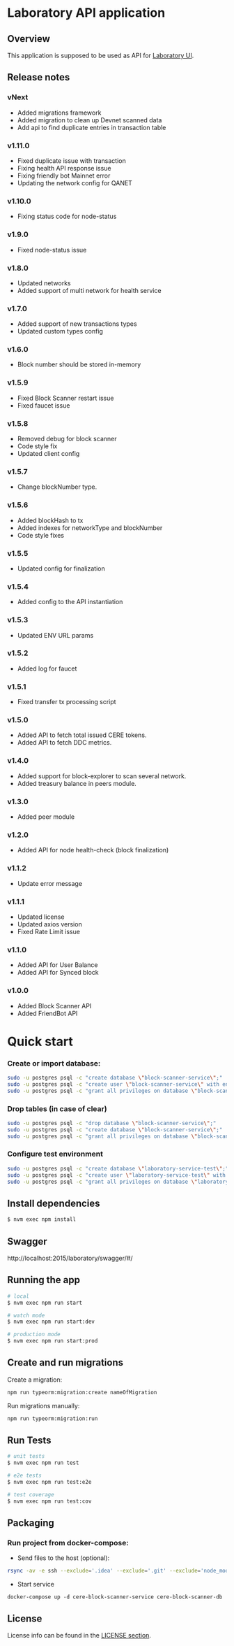# Laboratory API application

## Overview

This application is supposed to be used as API for [Laboratory UI](https://github.com/Cerebellum-Network/laboratory-ui).

## Release notes
### vNext
* Added migrations framework
* Added migration to clean up Devnet scanned data
* Add api to find duplicate entries in transaction table

### v1.11.0
* Fixed duplicate issue with transaction
* Fixing health API response issue
* Fixing friendly bot Mainnet error
* Updating the network config for QANET

### v1.10.0
* Fixing status code for node-status

### v1.9.0
* Fixed node-status issue

### v1.8.0
* Updated networks
* Added support of multi network for health service

### v1.7.0
* Added support of new transactions types
* Updated custom types config

### v1.6.0
* Block number should be stored in-memory

### v1.5.9
* Fixed Block Scanner restart issue
* Fixed faucet issue

### v1.5.8
* Removed debug for block scanner
* Code style fix
* Updated client config

### v1.5.7
* Change blockNumber type.

### v1.5.6
* Added blockHash to tx
* Added indexes for networkType and blockNumber
* Code style fixes

### v1.5.5
* Updated config for finalization

### v1.5.4
* Added config to the API instantiation

### v1.5.3
* Updated ENV URL params

### v1.5.2
* Added log for faucet

### v1.5.1
* Fixed transfer tx processing script

### v1.5.0
* Added API to fetch total issued CERE tokens.
* Added API to fetch DDC metrics.

### v1.4.0
* Added support for block-explorer to scan several network.
* Added treasury balance in peers module.

### v1.3.0
* Added peer module

### v1.2.0
* Added API for node health-check (block finalization)

### v1.1.2
* Update error message

### v1.1.1
* Updated license
* Updated axios version
* Fixed Rate Limit issue

### v1.1.0
* Added API for User Balance
* Added API for Synced block

### v1.0.0
* Added Block Scanner API
* Added FriendBot API

# Quick start

### Create or import database:
```bash
sudo -u postgres psql -c "create database \"block-scanner-service\";"
sudo -u postgres psql -c "create user \"block-scanner-service\" with encrypted password 'block-scanner-service';"
sudo -u postgres psql -c "grant all privileges on database \"block-scanner-service\" to \"block-scanner-service\";"
```

### Drop tables (in case of clear)
```bash
sudo -u postgres psql -c "drop database \"block-scanner-service\";"
sudo -u postgres psql -c "create database \"block-scanner-service\";"
sudo -u postgres psql -c "grant all privileges on database \"block-scanner-service\" to \"block-scanner-service\";"
```

### Configure test environment
```bash
sudo -u postgres psql -c "create database \"laboratory-service-test\";"
sudo -u postgres psql -c "create user \"laboratory-service-test\" with encrypted password 'laboratory-service-test';"
sudo -u postgres psql -c "grant all privileges on database \"laboratory-service-test\" to \"laboratory-service-test\";"
```

## Install dependencies

```bash
$ nvm exec npm install
```

## Swagger
http://localhost:2015/laboratory/swagger/#/

## Running the app

```bash
# local
$ nvm exec npm run start

# watch mode
$ nvm exec npm run start:dev

# production mode
$ nvm exec npm run start:prod
```

## Create and run migrations
Create a migration:
```bash
npm run typeorm:migration:create nameOfMigration
```
Run migrations manually:
```bash
npm run typeorm:migration:run
``` 

## Run Tests

```bash
# unit tests
$ nvm exec npm run test

# e2e tests
$ nvm exec npm run test:e2e

# test coverage
$ nvm exec npm run test:cov
```

## Packaging 
### Run project from docker-compose:
* Send files to the host (optional):
```bash
rsync -av -e ssh --exclude='.idea' --exclude='.git' --exclude='node_modules' --exclude='dist' --exclude='pgdata-block-scanner' ./ laboratory_api:/root/block-scanner
```
* Start service
```
docker-compose up -d cere-block-scanner-service cere-block-scanner-db
```

## License 
License info can be found in the [LICENSE section](./LICENSE.md).
